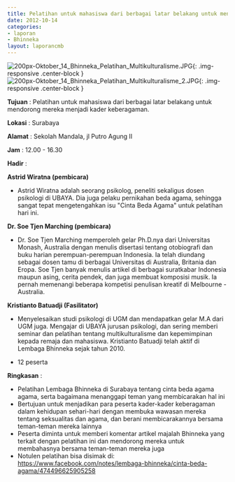 ```yaml
---
title: Pelatihan untuk mahasiswa dari berbagai latar belakang untuk mendorong mereka menjadi kader keberagaman.
date: 2012-10-14
categories:
- laporan
- Bhinneka
layout: laporancmb
---
```

	
![200px-Oktober_14_Bhinneka_Pelatihan_Multikulturalisme.JPG](/uploads/200px-Oktober_14_Bhinneka_Pelatihan_Multikulturalisme.JPG){: .img-responsive .center-block }	
![200px-Oktober_14_Bhinneka_Pelatihan_Multikulturalisme_2.JPG](/uploads/200px-Oktober_14_Bhinneka_Pelatihan_Multikulturalisme_2.JPG){: .img-responsive .center-block }	
	
**Tujuan** :	Pelatihan untuk mahasiswa dari berbagai latar belakang untuk mendorong mereka menjadi kader keberagaman.
	
**Lokasi** :	Surabaya
	
**Alamat** : 	Sekolah Mandala, jl Putro Agung II
	
**Jam** :	12.00 - 16.30
	
**Hadir** :	

**Astrid Wiratna (pembicara)**
*	Astrid Wiratna adalah seorang psikolog, peneliti sekaligus dosen psikologi di UBAYA. Dia juga pelaku pernikahan beda agama, sehingga sangat tepat mengetengahkan isu "Cinta Beda Agama" untuk pelatihan hari ini.

**Dr. Soe Tjen Marching (pembicara)**
*	Dr. Soe Tjen Marching memperoleh gelar Ph.D.nya dari Universitas Monash, Australia dengan menulis disertasi tentang otobiografi dan buku harian perempuan-perempuan Indonesia. Ia telah diundang sebagai dosen tamu di berbagai Universitas di Australia, Britania dan Eropa. Soe Tjen banyak menulis artikel di berbagai suratkabar Indonesia maupun asing, cerita pendek, dan juga membuat komposisi musik. Ia pernah memenangi beberapa kompetisi penulisan kreatif di Melbourne - Australia.

**Kristianto Batuadji (Fasilitator)**
*	Menyelesaikan studi psikologi di UGM dan mendapatkan gelar M.A dari UGM juga. Mengajar di UBAYA jurusan psikologi, dan sering memberi seminar dan pelatihan tentang multikulturalisme dan kepemimpinan kepada remaja dan mahasiswa. Kristianto Batuadji telah aktif di Lembaga Bhinneka sejak tahun 2010.

*	12 peserta

**Ringkasan** :	
*	Pelatihan Lembaga Bhinneka di Surabaya tentang cinta beda agama agama, serta bagaimana menanggapi teman yang membicarakan hal ini
*	Bertujuan untuk menjadikan para peserta kader-kader keberagaman dalam kehidupan sehari-hari dengan membuka wawasan mereka tentang seksualitas dan agama, dan berani membicarakannya bersama teman-teman mereka lainnya
*	Peserta diminta untuk memberi komentar artikel majalah Bhinneka yang terkait dengan pelatihan ini dan mendorong mereka untuk membahasnya bersama teman-teman mereka juga
*	Notulen pelatihan bisa disimak di: https://www.facebook.com/notes/lembaga-bhinneka/cinta-beda-agama/474496625905258
